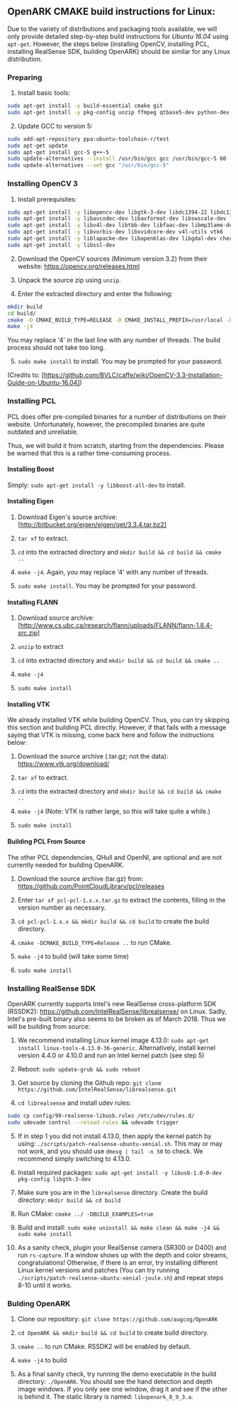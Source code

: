 ## OpenARK CMAKE build instructions for Linux:

Due to the variety of distributions and packaging tools available, we will only provide detailed step-by-step build instructions for *Ubuntu 16.04* using `apt-get`. However, the steps below (installing OpenCV, installing PCL, installing RealSense SDK, building OpenARK) should be similar for any Linux distribution.

### Preparing

1. Install basic tools:

```sh
sudo apt-get install -y build-essential cmake git
sudo apt-get install -y pkg-config unzip ffmpeg qtbase5-dev python-dev python3-dev python-numpy python3-numpy
```

2. Update GCC to version 5:

```sh
sudo add-apt-repository ppa:ubuntu-toolchain-r/test
sudo apt-get update
sudo apt-get install gcc-5 g++-5
sudo update-alternatives --install /usr/bin/gcc gcc /usr/bin/gcc-5 60 --slave /usr/bin/g++ g++ /usr/bin/g++-5
sudo update-alternatives --set gcc "/usr/bin/gcc-5"
```

### Installing OpenCV 3

1. Install prerequisites:

```sh
sudo apt-get install -y libopencv-dev libgtk-3-dev libdc1394-22 libdc1394-22-dev libjpeg-dev libpng12-dev libtiff5-dev libjasper-dev
sudo apt-get install -y libavcodec-dev libavformat-dev libswscale-dev libxine2-dev libgstreamer0.10-dev libgstreamer-plugins-base0.10-dev
sudo apt-get install -y libv4l-dev libtbb-dev libfaac-dev libmp3lame-dev libopencore-amrnb-dev libopencore-amrwb-dev libtheora-dev
sudo apt-get install -y libvorbis-dev libxvidcore-dev v4l-utils vtk6
sudo apt-get install -y liblapacke-dev libopenblas-dev libgdal-dev checkinstall
sudo apt-get install -y libssl-dev
```

2. Download the OpenCV sources (Minimum version 3.2) from their website: <https://opencv.org/releases.html>

3. Unpack the source zip using `unzip`. 

4. Enter the extracted directory and enter the following:

``` sh
mkdir build
cd build/
cmake -D CMAKE_BUILD_TYPE=RELEASE -D CMAKE_INSTALL_PREFIX=/usr/local -D FORCE_VTK=ON -D WITH_TBB=ON -D WITH_V4L=ON -D WITH_QT=ON -D WITH_OPENGL=ON -D WITH_CUBLAS=ON -D CUDA_NVCC_FLAGS="-D_FORCE_INLINES" -D WITH_GDAL=ON -D WITH_XINE=ON -D BUILD_EXAMPLES=ON ..
make -j4
```

You may replace '4' in the last line with any number of threads. The build process should not take too long.

5. `sudo make install` to install. You may be prompted for your password.

(Credits to: [https://github.com/BVLC/caffe/wiki/OpenCV-3.3-Installation-Guide-on-Ubuntu-16.04])


### Installing PCL

PCL does offer pre-compiled binaries for a number of distributions on their website. Unfortunately, however, the precompiled binaries are quite outdated and unreliable.

Thus, we will build it from scratch, starting from the dependencies. Please be warned that this is a rather time-consuming process.

#### Installing Boost

Simply: `sudo apt-get install -y libboost-all-dev` to install.


#### Installing Eigen

1. Download Eigen's source archive: [http://bitbucket.org/eigen/eigen/get/3.3.4.tar.bz2]

2. `tar xf` to extract.

3. `cd` into the extracted directory and `mkdir build && cd build && cmake ..`

4. `make -j4`. Again, you may replace '4' with any number of threads.

5. `sudo make install`. You may be prompted for your password.

#### Installing FLANN

1. Download source archive: [http://www.cs.ubc.ca/research/flann/uploads/FLANN/flann-1.8.4-src.zip]

2. `unzip` to extract

3. `cd` into extracted directory and `mkdir build && cd build && cmake ..`

4. `make -j4`

5. `sudo make install`

#### Installing VTK

We already installed VTK while building OpenCV. Thus, you can try skipping this section and building
PCL directly. However, if that fails with a message saying that VTK is missing, come back here and follow the instructions below: 

1. Download the source archive (.tar.gz; not the data): <https://www.vtk.org/download/>

2. `tar xf` to extract.

3. `cd` into the extracted directory and `mkdir build && cd build && cmake ..`

4. `make -j4` (Note: VTK is rather large, so this will take quite a while.)

5. `sudo make install`

#### Building PCL From Source

The other PCL dependencies, QHull and OpenNI, are optional and are not currently needed for building OpenARK.

1. Download the source archive (tar.gz) from: <https://github.com/PointCloudLibrary/pcl/releases>

2. Enter `tar xf pcl-pcl-1.x.x.tar.gz` to extract the contents, filling in the version number as necessary.

3. `cd pcl-pcl-1.x.x && mkdir build && cd build` to create the build directory.

4. `cmake -DCMAKE_BUILD_TYPE=Release ..` to run CMake.

5. `make -j4` to build (will take some time)

6. `sudo make install`

### Installing RealSense SDK

OpenARK currently supports Intel's new RealSense cross-platform SDK (RSSDK2): <https://github.com/IntelRealSense/librealsense/> on Linux. Sadly, Intel's pre-built binary also seems to be broken as of March 2018. Thus we will be building from source:

1. We recommend installing Linux kernel image 4.13.0: `sudo apt-get install linux-tools-4.13.0-36-generic`. Alternatively, install
   kernel version 4.4.0 or 4.10.0 and run an Intel kernel patch (see step 5)

2. Reboot: `sudo update-grub && sudo reboot`

3. Get source by cloning the Github repo: `git clone https://github.com/IntelRealSense/librealsense.git`

4. `cd librealsense` and install udev rules:

```sh
sudo cp config/99-realsense-libusb.rules /etc/udev/rules.d/
sudo udevadm control --reload-rules && udevadm trigger
```

5. If in step 1 you did not install 4.13.0, then apply the kernel patch by using: `./scripts/patch-realsense-ubuntu-xenial.sh`. This may or may not work, and you should use `dmesg | tail -n 50` to check. We recommend simply switching to 4.13.0.

6. Install required packages: `sudo apt-get install -y libusb-1.0-0-dev pkg-config libgtk-3-dev`

7. Make sure you are in the `librealsense` directory. Create the build directory: `mkdir build && cd build`

8. Run CMake: `cmake ../ -DBUILD_EXAMPLES=true`

9. Build and install: `sudo make uninstall && make clean && make -j4 && sudo make install` 

10. As a sanity check, plugin your RealSense camera (SR300 or D400) and run `rs-capture`. If a window shows up with the depth and color streams, congratulations! Otherwise, if there is an error, try installing different Linux kernel versions and patches (You can try running `./scripts/patch-realsense-ubuntu-xenial-joule.sh`) and repeat steps 8-10 until it works.

### Bulding OpenARK

1. Clone our repository: `git clone https://github.com/augcog/OpenARK`

2. `cd OpenARK && mkdir build && cd build` to create build directory.

3. `cmake ..` to run CMake. RSSDK2 will be enabled by default.

4. `make -j4` to build

5. As a final sanity check, try running the demo executable in the build directory: `./OpenARK`. You should see the hand detection and depth image windows. If you only see one window, drag it and see if the other is behind it. The static library is named: `libopenark_0_9_3.a`.


